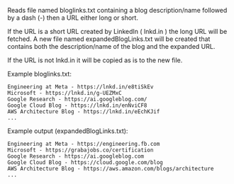 Reads file named bloglinks.txt containing a blog description/name followed
by a dash (-) then a URL either long or short.  

If the URL is a short URL created by LinkedIn ( lnkd.in ) the long URL
will be fetched.  A new file named expandedBlogLinks.txt will be created
that contains both the description/name of the blog and the expanded URL.

If the URL is not lnkd.in it will be copied as is to the new file.

Example bloglinks.txt:
```
Engineering at Meta - https://lnkd.in/e8tiSkEv
Microsoft - https://lnkd.in/g-UEZMxC
Google Research - https://ai.googleblog.com/
Google Cloud Blog - https://lnkd.in/enNviCF8
AWS Architecture Blog - https://lnkd.in/eEchKJif
...
```

Example output (expandedBlogLinks.txt):
```
Engineering at Meta - https://engineering.fb.com
Microsoft - https://grabajobs.co/certification
Google Research - https://ai.googleblog.com
Google Cloud Blog - https://cloud.google.com/blog
AWS Architecture Blog - https://aws.amazon.com/blogs/architecture
...
```
